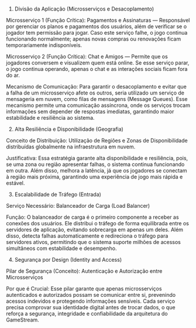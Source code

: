 # 
1. Divisão da Aplicação (Microsserviços e Desacoplamento)

Microsserviço 1 (Função Crítica):
Pagamentos e Assinaturas — Responsável por gerenciar os planos e pagamentos dos usuários, além de verificar se o jogador tem permissão para jogar. Caso este serviço falhe, o jogo continua funcionando normalmente; apenas novas compras ou renovações ficam temporariamente indisponíveis.

Microsserviço 2 (Função Crítica):
Chat e Amigos — Permite que os jogadores conversem e visualizem quem está online. Se esse serviço parar, o jogo continua operando, apenas o chat e as interações sociais ficam fora do ar.

Mecanismo de Comunicação:
Para garantir o desacoplamento e evitar que a falha de um microsserviço afete os outros, seria utilizado um serviço de mensageria em nuvem, como filas de mensagens (Message Queues).
Esse mecanismo permite uma comunicação assíncrona, onde os serviços trocam informações sem depender de respostas imediatas, garantindo maior estabilidade e resiliência ao sistema.

2. Alta Resiliência e Disponibilidade (Geografia)

Conceito de Distribuição:
Utilização de Regiões e Zonas de Disponibilidade distribuídas globalmente na infraestrutura em nuvem.

Justificativa:
Essa estratégia garante alta disponibilidade e resiliência, pois, se uma zona ou região apresentar falhas, o sistema continua funcionando em outra. Além disso, melhora a latência, já que os jogadores se conectam à região mais próxima, garantindo uma experiência de jogo mais rápida e estável.

3. Escalabilidade de Tráfego (Entrada)

Serviço Necessário:
Balanceador de Carga (Load Balancer)

Função:
O balanceador de carga é o primeiro componente a receber as conexões dos usuários. Ele distribui o tráfego de forma equilibrada entre os servidores de aplicação, evitando sobrecarga em apenas um deles.
Além disso, detecta falhas automaticamente e redireciona o tráfego para servidores ativos, permitindo que o sistema suporte milhões de acessos simultâneos com estabilidade e desempenho.

4. Segurança por Design (Identity and Access)

Pilar de Segurança (Conceito):
Autenticação e Autorização entre Microsserviços

Por que é Crucial:
Esse pilar garante que apenas microsserviços autenticados e autorizados possam se comunicar entre si, prevenindo acessos indevidos e protegendo informações sensíveis.
Cada serviço precisa comprovar sua identidade digital antes de trocar dados, o que reforça a segurança, integridade e confiabilidade da arquitetura do GameStream.